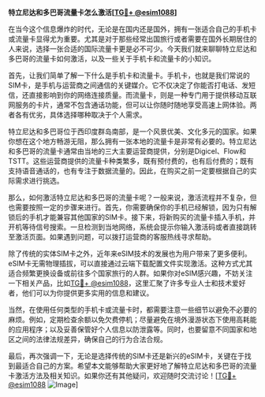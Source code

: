 **特立尼达和多巴哥流量卡怎么激活[[TG💪+ @esim1088](https://t.me/s/esim1088)]**

在当今这个信息爆炸的时代，无论是在国内还是国外，拥有一张适合自己的手机卡或流量卡显得尤为重要。尤其是对于那些经常出国旅行或者需要在国外长期居住的人来说，选择一张合适的国际流量卡更是必不可少。今天我们就来聊聊特立尼达和多巴哥的流量卡如何激活，以及一些关于手机卡和流量卡的小知识。

首先，让我们简单了解一下什么是手机卡和流量卡。手机卡，也就是我们常说的SIM卡，是手机与运营商之间通信的关键媒介。它不仅决定了你能否打电话、发短信，还直接影响到你的网络连接质量。而流量卡，则是一种专门用于提供移动互联网服务的卡片，通常不包含通话功能，但可以让你随时随地享受高速上网体验。两者各有优劣，具体选择哪种取决于个人需求。

特立尼达和多巴哥位于西印度群岛南部，是一个风景优美、文化多元的国家。如果你想在这个地方畅游无阻，那么拥有一张本地的流量卡是非常有必要的。特立尼达和多巴哥的流量卡通常由当地的三大主要运营商提供，分别是Digicel、Flow和TSTT。这些运营商提供的流量卡种类繁多，既有预付费的，也有后付费的；既有支持语音通话的，也有专注于数据流量的。因此，在购买之前一定要根据自己的实际需求进行挑选。

那么，如何激活特立尼达和多巴哥的流量卡呢？一般来说，激活流程并不复杂，但也需要按照一定的步骤来进行。首先，你需要确保你的手机已经解锁，因为只有解锁后的手机才能兼容其他国家的SIM卡。接下来，将新购买的流量卡插入手机，并开机等待信号搜索。一旦检测到当地网络，系统会提示你输入激活码或者直接跳转至激活页面。如果遇到问题，可以拨打运营商的客服热线寻求帮助。

除了传统的实体SIM卡之外，近年来eSIM技术的发展也为用户带来了更多便利。eSIM卡无需物理插拔，可以直接通过云端下载配置文件实现激活。这种方式尤其适合频繁更换设备或前往多个国家旅行的人群。如果你对eSIM感兴趣，不妨关注一下相关产品，比如[TG💪+ @esim1088](https://t.me/s/esim1088)，这里汇聚了许多专业人士和技术爱好者，他们可以为你提供更多实用的信息和建议。

当然，在使用任何类型的手机卡或流量卡时，都需要注意一些细节以避免不必要的麻烦。例如，定期检查余额以免欠费停机；尽量避免在境外漫游状态下使用高耗能的应用程序；以及妥善保管好个人信息以防泄露等。同时，也要留意不同国家和地区之间的法律法规差异，确保自己的行为合法合规。

最后，再次强调一下，无论是选择传统的SIM卡还是新兴的eSIM卡，关键在于找到最适合自己的方案。希望本文能够帮助大家更好地了解特立尼达和多巴哥的流量卡激活方法及相关知识。如果你还有其他疑问，欢迎随时交流讨论！[[TG💪+ @esim1088](https://t.me/s/esim1088) ![Image](https://i.postimg.cc/4NQfJmqS/Snipaste-2025-05-13-00-14-12.png)]